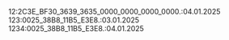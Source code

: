 12:2C3E_BF30_3639_3635_0000_0000_0000_0000.:04.01.2025
123:0025_38B8_11B5_E3E8.:03.01.2025
1234:0025_38B8_11B5_E3E8.:04.01.2025

